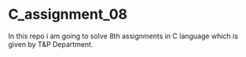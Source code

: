 # C_assignment_08
In this repo i am going to solve 8th assignments in C language which is given by T&amp;P Department.
